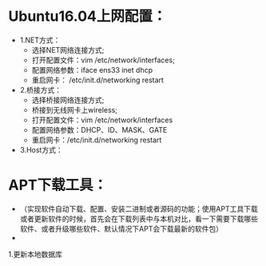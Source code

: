# Ubuntu16.04上网配置：  
  - 1.NET方式： 
    - 选择NET网络连接方式;    
    - 打开配置文件：vim /etc/network/interfaces;      
    - 配置网络参数：iface ens33 inet dhcp    
    - 重启网卡： /etc/init.d/networking restart    
  - 2.桥接方式：
    - 选择桥接网络连接方式;  
    - 桥接到无线网卡上wireless;  
    - 打开配置文件：vim /etc/network/interfaces    
    - 配置网络参数：DHCP、ID、MASK、GATE    
    - 重启网卡：/etc/init.d/networking restart    
  - 3.Host方式：
# APT下载工具：  
  - （实现软件自动下载、配置、安装二进制或者源码的功能；使用APT工具下载或者更新软件的时候，首先会在下载列表中与本机对比，看一下需要下载哪些软件、或者升级哪些软件、默认情况下APT会下载最新的软件包）
  - 
  1.更新本地数据库
  

